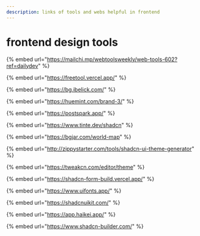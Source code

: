 ```yaml
---
description: links of tools and webs helpful in frontend
---
```


# frontend design tools&#x20;



{% embed url="https://mailchi.mp/webtoolsweekly/web-tools-602?ref=dailydev" %}

{% embed url="https://freetool.vercel.app/" %}

{% embed url="https://bg.ibelick.com/" %}

{% embed url="https://huemint.com/brand-3/" %}

{% embed url="https://postspark.app/" %}

{% embed url="https://www.tinte.dev/shadcn" %}

{% embed url="https://bgjar.com/world-map" %}

{% embed url="http://zippystarter.com/tools/shadcn-ui-theme-generator" %}

{% embed url="https://tweakcn.com/editor/theme" %}

{% embed url="https://shadcn-form-build.vercel.app/" %}

{% embed url="https://www.uifonts.app/" %}

{% embed url="https://shadcnuikit.com/" %}

{% embed url="https://app.haikei.app/" %}

{% embed url="https://www.shadcn-builder.com/" %}
